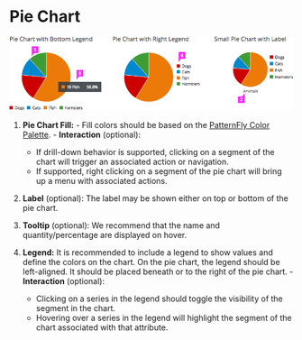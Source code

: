 # Pie Chart

![#callout-1](./img/pie-chart-callout.png)

  1. **Pie Chart Fill:**
    - Fill colors should be based on the [PatternFly Color Palette](https://www.patternfly.org/styles/color-palette/).
    - **Interaction** (optional):  
      -  If drill-down behavior is supported, clicking on a segment of the chart will trigger an associated action or navigation.
      - If supported, right clicking on a segment of the pie chart will bring up a menu with associated actions.

  1. **Label** (optional): The label may be shown either on top or bottom of the pie chart.

  1. **Tooltip** (optional): We recommend that the name and quantity/percentage are displayed on hover.

  1. **Legend:** It is recommended to include a legend to show values and define the colors on the chart. On the pie chart, the legend should be left-aligned. It should be placed beneath or to the right of the pie chart.
    - **Interaction** (optional):
      - Clicking on a series in the legend should toggle the visibility of the segment in the chart.
      - Hovering over a series in the legend will highlight the segment of the chart associated with that attribute.
